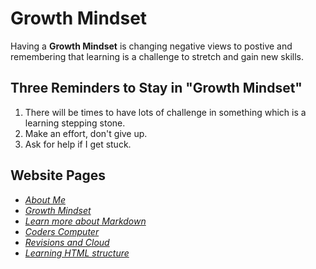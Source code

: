 # **Growth Mindset**

Having a **Growth Mindset** is changing negative views to postive and remembering that learning is a challenge to stretch and gain new skills.

## Three Reminders to Stay in "Growth Mindset"

1. There will be times to have lots of challenge in something which is a learning stepping stone.
2. Make an effort, don't give up.
3. Ask for help if I get stuck.

## Website Pages

- [*About Me*](/README.md)
- [*Growth Mindset*](/GrowthMindset.md)
- [*Learn more about Markdown*](/Learning_Markdown.md)
- [*Coders Computer*](CodersComputer.md)
- [*Revisions and Cloud*](/RevisionsandCloud.md)
- [*Learning HTML structure*](LearningHTMLstructure.md)
